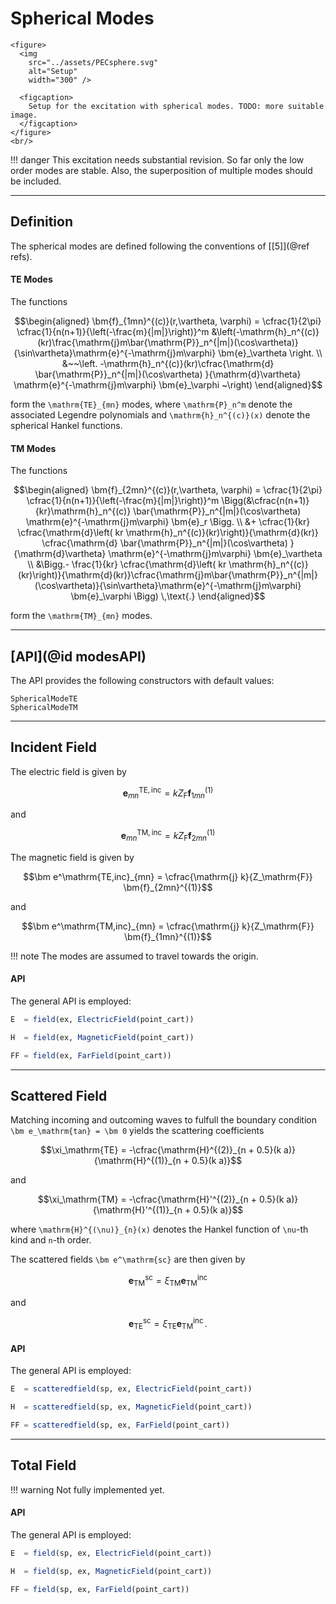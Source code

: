 
# Spherical Modes

```@raw html
<figure>
  <img
    src="../assets/PECsphere.svg"
    alt="Setup"
    width="300" />

  <figcaption>
    Setup for the excitation with spherical modes. TODO: more suitable image.
  </figcaption>
</figure>
<br/>
```

!!! danger
    This excitation needs substantial revision. So far only the low order modes are stable. Also, the superposition of multiple modes should be included.


---
## Definition

The spherical modes are defined following the conventions of [[5]](@ref refs).

#### TE Modes

The functions
```math
\begin{aligned}
\bm{f}_{1mn}^{(c)}(r,\vartheta, \varphi) = \cfrac{1}{2\pi} \cfrac{1}{n(n+1)}{\left(-\frac{m}{|m|}\right)}^m 
													&\left(-\mathrm{h}_n^{(c)}(kr)\frac{\mathrm{j}m\bar{\mathrm{P}}_n^{|m|}(\cos\vartheta)}{\sin\vartheta}\mathrm{e}^{-\mathrm{j}m\varphi} \bm{e}_\vartheta   	\right.	 \\	
													&~~\left. -\mathrm{h}_n^{(c)}(kr)\cfrac{\mathrm{d} \bar{\mathrm{P}}_n^{|m|}(\cos\vartheta) }{\mathrm{d}\vartheta} \mathrm{e}^{-\mathrm{j}m\varphi} \bm{e}_\varphi  	~\right)
\end{aligned}
```
form the ``\mathrm{TE}_{mn}`` modes, where ``\mathrm{P}_n^m`` denote the associated Legendre polynomials and ``\mathrm{h}_n^{(c)}(x)`` denote the spherical Hankel functions.


#### TM Modes

The functions
```math
\begin{aligned}
\bm{f}_{2mn}^{(c)}(r,\vartheta, \varphi) = \cfrac{1}{2\pi} \cfrac{1}{n(n+1)}{\left(-\frac{m}{|m|}\right)}^m \Bigg(&\cfrac{n(n+1)}{kr}\mathrm{h}_n^{(c)}   \bar{\mathrm{P}}_n^{|m|}(\cos\vartheta)	\mathrm{e}^{-\mathrm{j}m\varphi} \bm{e}_r \Bigg. \\	
					&+ \cfrac{1}{kr} \cfrac{\mathrm{d}\left( kr \mathrm{h}_n^{(c)}(kr)\right)}{\mathrm{d}(kr)} \cfrac{\mathrm{d} \bar{\mathrm{P}}_n^{|m|}(\cos\vartheta) }{\mathrm{d}\vartheta} \mathrm{e}^{-\mathrm{j}m\varphi} \bm{e}_\vartheta  \\
					&\Bigg.- \frac{1}{kr} \cfrac{\mathrm{d}\left( kr \mathrm{h}_n^{(c)}(kr)\right)}{\mathrm{d}(kr)}\cfrac{\mathrm{j}m\bar{\mathrm{P}}_n^{|m|}(\cos\vartheta)}{\sin\vartheta}\mathrm{e}^{-\mathrm{j}m\varphi} \bm{e}_\varphi	\Bigg) \,\text{.}
\end{aligned}
```
form the ``\mathrm{TM}_{mn}`` modes.


---
## [API](@id modesAPI)

The API provides the following constructors with default values:
```@docs
SphericalModeTE
SphericalModeTM
```

---
## Incident Field

The electric field is given by
```math
\bm e^\mathrm{TE,inc}_{mn} = k Z_\mathrm{F} \bm{f}_{1mn}^{(1)}
```
and 
```math
\bm e^\mathrm{TM,inc}_{mn} = k Z_\mathrm{F} \bm{f}_{2mn}^{(1)}
```

The magnetic field is given by
```math
\bm e^\mathrm{TE,inc}_{mn} = \cfrac{\mathrm{j} k}{Z_\mathrm{F}} \bm{f}_{2mn}^{(1)}
```
and 
```math
\bm e^\mathrm{TM,inc}_{mn} = \cfrac{\mathrm{j} k}{Z_\mathrm{F}} \bm{f}_{1mn}^{(1)}
```


!!! note
    The modes are assumed to travel towards the origin.




#### API

The general API is employed:
```julia
E  = field(ex, ElectricField(point_cart))

H  = field(ex, MagneticField(point_cart))

FF = field(ex, FarField(point_cart))
```

---
## Scattered Field

Matching incoming and outcoming waves to fulfull the boundary condition ``\bm e_\mathrm{tan} = \bm 0`` yields the scattering coefficients
```math
\xi_\mathrm{TE} = -\cfrac{\mathrm{H}^{(2)}_{n + 0.5}(k a)}{\mathrm{H}^{(1)}_{n + 0.5}(k a)}
```
and
```math
\xi_\mathrm{TM} = -\cfrac{\mathrm{H}'^{(2)}_{n + 0.5}(k a)}{\mathrm{H}'^{(1)}_{n + 0.5}(k a)}
```
where ``\mathrm{H}^{(\nu)}_{n}(x)`` denotes the Hankel function of ``\nu``-th kind and ``n``-th order.

The scattered fields ``\bm e^\mathrm{sc}`` are then given by
```math
\bm e_\mathrm{TM}^\mathrm{sc} = \xi_\mathrm{TM} \bm e_\mathrm{TM}^\mathrm{inc} 
```
and
```math
\bm e_\mathrm{TE}^\mathrm{sc} = \xi_\mathrm{TE} \bm e_\mathrm{TM}^\mathrm{inc} \,.
```

#### API

The general API is employed:
```julia
E  = scatteredfield(sp, ex, ElectricField(point_cart))

H  = scatteredfield(sp, ex, MagneticField(point_cart))

FF = scatteredfield(sp, ex, FarField(point_cart))
```

---
## Total Field

!!! warning
    Not fully implemented yet.

#### API

The general API is employed:
```julia
E  = field(sp, ex, ElectricField(point_cart))

H  = field(sp, ex, MagneticField(point_cart))

FF = field(sp, ex, FarField(point_cart))
```
